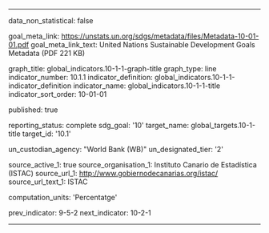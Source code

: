 
---
data_non_statistical: false

goal_meta_link: https://unstats.un.org/sdgs/metadata/files/Metadata-10-01-01.pdf
goal_meta_link_text: United Nations Sustainable Development Goals Metadata (PDF 221 KB)

graph_title: global_indicators.10-1-1-graph-title
graph_type: line
indicator_number: 10.1.1
indicator_definition: global_indicators.10-1-1-indicator_definition
indicator_name: global_indicators.10-1-1-title
indicator_sort_order: 10-01-01

published: true

reporting_status: complete
sdg_goal: '10'
target_name: global_targets.10-1-title
target_id: '10.1'

un_custodian_agency: "World Bank (WB)"
un_designated_tier: '2'

source_active_1: true
source_organisation_1: Instituto Canario de Estadística (ISTAC)
source_url_1: http://www.gobiernodecanarias.org/istac/
source_url_text_1: ISTAC

computation_units: 'Percentatge'

prev_indicator: 9-5-2
next_indicator: 10-2-1

---